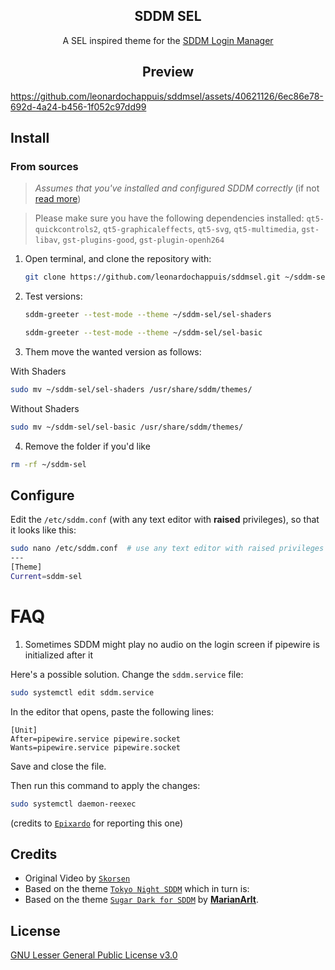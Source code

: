 <h2 align="center"> SDDM SEL</h2>

<p align=center>
A SEL inspired theme for the <a href="https://github.com/sddm/sddm">SDDM Login Manager</a>
</p>

<h2 align=center>Preview</h2>



https://github.com/leonardochappuis/sddmsel/assets/40621126/6ec86e78-692d-4a24-b456-1f052c97dd99




## Install
### From sources
> _Assumes that you've installed and configured SDDM correctly_ (if not [read more](https://wiki.archlinux.org/title/SDDM))

>  Please make sure you have the following dependencies installed:
>  `qt5-quickcontrols2`, `qt5-graphicaleffects`, `qt5-svg`, `qt5-multimedia`, `gst-libav`, `gst-plugins-good`, `gst-plugin-openh264`

1. Open terminal, and clone the repository with:

   ```sh
   git clone https://github.com/leonardochappuis/sddmsel.git ~/sddm-sel
   ```

2. Test versions:

   ```sh
   sddm-greeter --test-mode --theme ~/sddm-sel/sel-shaders
   ```
   ```sh
   sddm-greeter --test-mode --theme ~/sddm-sel/sel-basic
   ```

3. Them move the wanted version as follows:

With Shaders
```sh
sudo mv ~/sddm-sel/sel-shaders /usr/share/sddm/themes/
```
Without Shaders
```sh
sudo mv ~/sddm-sel/sel-basic /usr/share/sddm/themes/
```

4. Remove the folder if you'd like

```sh
rm -rf ~/sddm-sel
```


## Configure

Edit the `/etc/sddm.conf` (with any text editor with **raised** privileges), so that it looks like this:

```sh
sudo nano /etc/sddm.conf  # use any text editor with raised privileges
---
[Theme]
Current=sddm-sel
   ```

# FAQ

1. Sometimes SDDM might play no audio on the login screen if pipewire is initialized after it

Here's a possible solution.
Change the `sddm.service` file:

```bash
sudo systemctl edit sddm.service
```

In the editor that opens, paste the following lines:
```
[Unit]
After=pipewire.service pipewire.socket
Wants=pipewire.service pipewire.socket
```
Save and close the file.

Then run this command to apply the changes:
```bash
sudo systemctl daemon-reexec
```
(credits to [`Epixardo`](https://github.com/Epixardo) for reporting this one)

## Credits

- Original Video by [`Skorsen`](https://www.youtube.com/watch?v=zMLNTgomRNk)
- Based on the theme [`Tokyo Night SDDM`](https://github.com/rototrash/tokyo-night-sddm.git) which in turn
is:
- Based on the theme [`Sugar Dark for SDDM`](https://github.com/MarianArlt/sddm-sugar-dark) by [**MarianArlt**](https://github.com/MarianArlt).

## License

[GNU Lesser General Public License v3.0](LICENSE)
